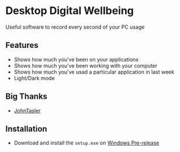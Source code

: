 # Desktop Digital Wellbeing
Useful software to record every second of your PC usage
## Features
* Shows how much you've been on your applications
* Shows how much you've been working with your computer
* Shows how much you've usad a particular application in last week
* Light/Dark mode
## Big Thanks
* [JohnTasler](https://github.com/JohnTasler/ExtractAssociatedIcon)
## Installation
* Download and install the `setup.exe` on [Windows Pre-release](https://github.com/MAminnn/Desktop-Digital-Wellbeing/releases/tag/windows)
